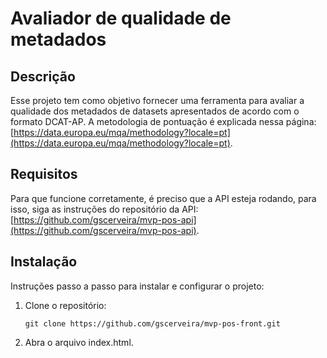 # Avaliador de qualidade de metadados

## Descrição
Esse projeto tem como objetivo fornecer uma ferramenta para avaliar a qualidade dos metadados de datasets apresentados de acordo com o formato DCAT-AP. A metodologia de pontuação é explicada nessa página: [https://data.europa.eu/mqa/methodology?locale=pt](https://data.europa.eu/mqa/methodology?locale=pt).

## Requisitos
Para que funcione corretamente, é preciso que a API esteja rodando, para isso, siga as instruções do repositório da API: [https://github.com/gscerveira/mvp-pos-api](https://github.com/gscerveira/mvp-pos-api).

## Instalação
Instruções passo a passo para instalar e configurar o projeto:

1. Clone o repositório:
   ```
   git clone https://github.com/gscerveira/mvp-pos-front.git
   ```
2. Abra o arquivo index.html.